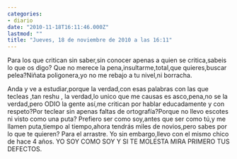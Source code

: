 ```yaml
---
categories:
- diario
date: "2010-11-18T16:11:46.000Z"
lastmod: ""
title: "Jueves, 18 de noviembre de 2010 a las 16:11"
---
```


Para los que critican sin saber,sin conocer apenas a quien se  critica,sabeis lo que os digo? Que no merece la pena,insultarme,total,que quieres,buscar pelea?Niñata poligonera,yo no me rebajo a tu nivel,ni borracha.

Anda y ve a  estudiar,porque la verdad,con esas palabras con las que tecleas ,tan reshu , la verdad,lo unico que me causas  es asco,pena,no se la verdad,pero ODIO la gente así­,me critican por hablar educadamente y con respeto?Por teclear sin apenas faltas de ortografí­a?Porque no llevo escotes ni visto como una puta? Prefiero ser como soy,antes que ser como tú,y me llamen puta,tiempo al tiempo,ahora tendrás miles de novios,pero sabes por lo que te quieren? Para el arrastre. Yo sin embargo,llevo con el mismo chico de hace 4 años. YO SOY COMO SOY Y SI TE MOLESTA MIRA PRIMERO TUS DEFECTOS.